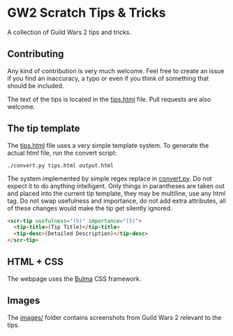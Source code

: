 # GW2 Scratch Tips & Tricks
A collection of Guild Wars 2 tips and tricks.

## Contributing

Any kind of contribution is very much welcome. Feel free to create an issue if you find an inaccuracy, a typo or even if you think of something that should be included.

The text of the tips is located in the [tips.html](tips.html) file. Pull requests are also welcome.

## The tip template

The [tips.html](tips.html) file uses a very simple template system. To generate the actual html file, run the convert script:

```
./convert.py tips.html output.html
```

The system implemented by simple regex replace in [convert.py](convert.py). Do not expect it to do anything intelligent. Only things in parantheses are taken out and placed into the current tip template, they may be multiline, use any html tag. Do not swap usefulness and importance, do not add extra attributes, all of these changes would make the tip get silently ignored.

```html
<scr-tip usefulness="(5)" importance="(5)">
  <tip-title>(Tip Title)</tip-title>
  <tip-desc>(Detailed Description)</tip-desc>
</scr-tip>
```
## HTML + CSS

The webpage uses the [Bulma](https://github.com/jgthms/bulma) CSS framework.

## Images

The [images/](images) folder contains screenshots from Guild Wars 2 relevant to the tips.
